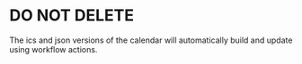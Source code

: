 # DO NOT DELETE

The ics and json versions of the calendar will automatically build and update using workflow actions.
